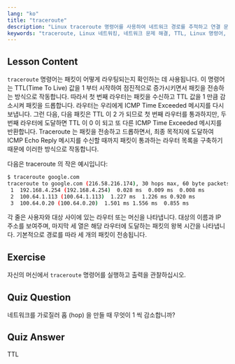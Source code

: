 ```yaml
---
lang: "ko"
title: "traceroute"
description: "Linux traceroute 명령어를 사용하여 네트워크 경로를 추적하고 연결 문제를 해결하는 방법을 배웁니다. 초보자를 위한 TTL 및 패킷 라우팅을 이해합니다."
keywords: "traceroute, Linux 네트워킹, 네트워크 문제 해결, TTL, Linux 명령어, 초보자, 튜토리얼"
---
```


## Lesson Content

`traceroute` 명령어는 패킷이 어떻게 라우팅되는지 확인하는 데 사용됩니다. 이 명령어는 TTL(Time To Live) 값을 1 부터 시작하여 점진적으로 증가시키면서 패킷을 전송하는 방식으로 작동합니다. 따라서 첫 번째 라우터는 패킷을 수신하고 TTL 값을 1 만큼 감소시켜 패킷을 드롭합니다. 라우터는 우리에게 ICMP Time Exceeded 메시지를 다시 보냅니다. 그런 다음, 다음 패킷은 TTL 이 2 가 되므로 첫 번째 라우터를 통과하지만, 두 번째 라우터에 도달하면 TTL 이 0 이 되고 또 다른 ICMP Time Exceeded 메시지를 반환합니다. Traceroute 는 패킷을 전송하고 드롭하면서, 최종 목적지에 도달하여 ICMP Echo Reply 메시지를 수신할 때까지 패킷이 통과하는 라우터 목록을 구축하기 때문에 이러한 방식으로 작동합니다.

다음은 traceroute 의 작은 예시입니다:

```bash
$ traceroute google.com
traceroute to google.com (216.58.216.174), 30 hops max, 60 byte packets
 1  192.168.4.254 (192.168.4.254)  0.028 ms  0.009 ms  0.008 ms
 2  100.64.1.113 (100.64.1.113)  1.227 ms  1.226 ms 0.920 ms
 3  100.64.0.20 (100.64.0.20)  1.501 ms 1.556 ms  0.855 ms
```

각 줄은 사용자와 대상 사이에 있는 라우터 또는 머신을 나타냅니다. 대상의 이름과 IP 주소를 보여주며, 마지막 세 열은 해당 라우터에 도달하는 패킷의 왕복 시간을 나타냅니다. 기본적으로 경로를 따라 세 개의 패킷이 전송됩니다.

## Exercise

자신의 머신에서 `traceroute` 명령어를 실행하고 출력을 관찰하십시오.

## Quiz Question

네트워크를 가로질러 홉 (hop) 을 만들 때 무엇이 1 씩 감소합니까?

## Quiz Answer

TTL
